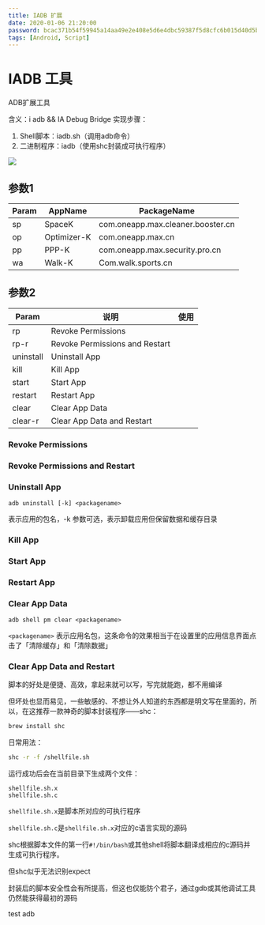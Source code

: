 ```yaml
---
title: IADB 扩展
date: 2020-01-06 21:20:00
password: bcac371b54f59945a14aa49e2e408e5d6e4dbc59387f5d8cfc6b015d40d5bb02
tags: [Android, Script]
---
```


# IADB 工具
ADB扩展工具

含义：i adb && IA Debug Bridge
实现步骤：
1. Shell脚本：iadb.sh（调用adb命令）
2. 二进制程序：iadb（使用shc封装成可执行程序）
<!--more-->

![](https://blog-1251678165.cos.ap-chengdu.myqcloud.com/Ns2t4O.png)

## 参数1

| Param     | AppName     | PackageName                       |
|-----------|-------------|-----------------------------------|
| sp        | SpaceK      | com.oneapp.max.cleaner.booster.cn |
| op        | Optimizer-K | com.oneapp.max.cn                 |
| pp        | PPP-K       | com.oneapp.max.security.pro.cn    |
| wa        | Walk-K      | Com.walk.sports.cn                |

## 参数2

| Param     | 说明                             | 使用 |
|-----------|--------------------------------|----|
| rp        | Revoke Permissions             |    |
| rp-r      | Revoke Permissions and Restart |    |
| uninstall | Uninstall App                  |    |
| kill      | Kill App                       |    |
| start     | Start App                      |    |
| restart   | Restart App                    |    |
| clear     | Clear App Data                 |    |
| clear-r   | Clear App Data and Restart     |    |

### Revoke Permissions
### Revoke Permissions and Restart
### Uninstall App
```
adb uninstall [-k] <packagename>
```

<packagename> 表示应用的包名，-k 参数可选，表示卸载应用但保留数据和缓存目录

### Kill App
### Start App
### Restart App

### Clear App Data
```
adb shell pm clear <packagename>
```

`<packagename>` 表示应用名包，这条命令的效果相当于在设置里的应用信息界面点击了「清除缓存」和「清除数据」

### Clear App Data and Restart

脚本的好处是便捷、高效，拿起来就可以写，写完就能跑，都不用编译

但坏处也显而易见，一些敏感的、不想让外人知道的东西都是明文写在里面的，所以，在这推荐一款神奇的脚本封装程序——shc：

```bash
brew install shc
```

日常用法：

```bash
shc -r -f /shellfile.sh
```

运行成功后会在当前目录下生成两个文件：

```
shellfile.sh.x
shellfile.sh.c
```

`shellfile.sh.x`是脚本所对应的可执行程序

`shellfile.sh.c`是`shellfile.sh.x`对应的c语言实现的源码

shc根据脚本文件的第一行`#!/bin/bash`或其他shell将脚本翻译成相应的c源码并生成可执行程序。

但shc似乎无法识别expect

封装后的脚本安全性会有所提高，但这也仅能防个君子，通过gdb或其他调试工具仍然能获得最初的源码


test adb
